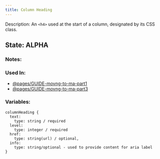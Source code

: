 ```yaml
---
title: Column Heading
---
```

Description: An `<h4>` used at the start of a column, designated by its CSS class.

## State: ALPHA

### Notes:

### Used In:
- [@pages/GUIDE-movng-to-ma-part1](/?p=pages-GUIDE-movng-to-ma-part1)
- [@pages/GUIDE-movng-to-ma-part3](/?p=pages-GUIDE-movng-to-ma-part3)

### Variables:
~~~
columnHeading {
  text: 
    type: string / required
  level: 
    type: integer / required
  href: 
    type: string(url) / optional,
  info:
    type: string/optional - used to provide content for aria label
}
~~~
